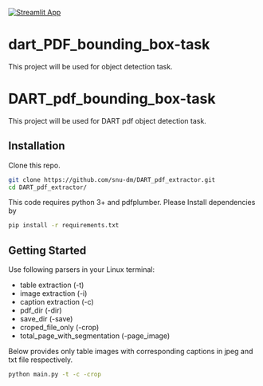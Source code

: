 [![Streamlit App](https://static.streamlit.io/badges/streamlit_badge_black_white.svg)](https://share.streamlit.io/sjskoko/dart_pdf_bounding_box-task/main/pdf_bbox_app.py)

# dart_PDF_bounding_box-task
This project will be used for object detection task. 

# DART_pdf_bounding_box-task
This project will be used for DART pdf object detection task. 

## Installation
Clone this repo.
```sh
git clone https://github.com/snu-dm/DART_pdf_extractor.git
cd DART_pdf_extractor/
```
This code requires python 3+ and pdfplumber. Please Install dependencies by
```sh
pip install -r requirements.txt
```
## Getting Started
Use following parsers in your Linux terminal:
- table extraction (-t)
- image extraction (-i)
- caption extraction (-c)
- pdf_dir (-dir)
- save_dir (-save)
- croped_file_only (-crop)
- total_page_with_segmentation (-page_image) 

Below provides only table images with corresponding captions in jpeg and txt file respectively.
```sh
python main.py -t -c -crop
```
